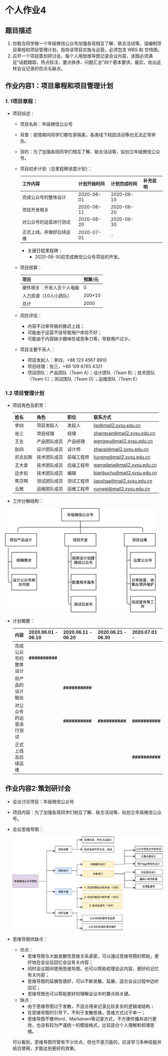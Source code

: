 # 个人作业4



## 题目描述

1. 你联合同学做一个年级微信公众号加强各班相互了解、联合活动等。请编制项目章程和项目管理计划，指导该项目实施与运营。必须包含 WBS 和 甘特图。
2. 召开一个项目策划研讨会，每个人用思维导图记录会议内容，该图必须满足“话题跟踪、热点标注、要点排序、问题汇总”四个基本要求。最后，给出这样会议记录的优点与缺点。





## 作业内容1：项目章程和项目管理计划

### 1. 1项目章程：

* 项目综述：

  * 项目名称：年级微信公众号

  * 背景：疫情期间同学们都在家隔离，各类线下校园活动等也无法正常举办。

  * 目的：为了加强各班同学们相互了解、联合活动等，拟创立年级微信公众号。

  * 项目初步计划（总里程碑进度计划）：

    | 工作内容                 | 计划开始时间 | 计划完成时间 | 补充说明 |
    | ------------------------ | ------------ | ------------ | -------- |
    | 完成公众号的整体设计     | 2020-06-01   | 2020-06-10   |          |
    | 项目开发相关             | 2020-06-11   | 2020-06-20   |          |
    | 对公众号的运营进行测试   | 2020-06-20   | 2020-06-30   |          |
    | 正式上线，并做好后续运维 | 2020-07-01   | -            |          |

    * 关键日程里程碑：
      * 2020-06-30前完成微信公众号项目的开发。

  * 项目预算：

    | 项目                       | 预算/元 |
    | -------------------------- | ------- |
    | 硬件相关：开发人员个人电脑 | 0       |
    | 人力资源（10人小团队）     | 200*10  |
    | 总计                       | 2000    |

  * 风险评估：

    * 内容不过审导致的推迟上线；
    * 可能由于运营不佳导致用户体验不好；
    * 可能由于内容缺少趣味性或竞争力等，导致用户过少。

  * 项目主要干系人：

    * 项目发起人：李四，+86 123 4567 8910
    * 项目经理：张三，+86 109 8765 4321
    * 项目团队：产品团队（Team A）；设计团队（Team B）；技术团队（Team C）；测试团队（Team D）；运维团队（Team E）

    

### 1.2 项目管理计划

* 项目角色及职责：

  | 姓名     | 角色         | 职位       | 联系方式                    |
  | -------- | ------------ | ---------- | --------------------------- |
  | 李四     | 项目发起人   | 发起人     | lisi@mail2.sysu.edu.cn      |
  | 张三     | 项目经理     | 经理       | zhangsan@mail2.sysu.edu.cn  |
  | 王五     | 产品团队成员 | 产品经理   | wangwu@mail2.sysu.edu.cn    |
  | 赵四     | 设计团队成员 | 设计师     | zhaosi@mail2.sysu.edu.cn    |
  | 尼古拉斯 | 技术团队成员 | 前端工程师 | liuneng@mail2.sysu.edu.cn   |
  | 王大拿   | 技术团队成员 | 后端工程师 | wangdana@mail2.sysu.edu.cn  |
  | 边步初   | 技术团队成员 | 编辑       | bianbuchu@mail2.sysu.edu.cn |
  | 焦莎啊   | 测试团队成员 | 测试工程师 | jiaoshaa@mail2.sysu.edu.cn  |
  | 云微     | 运维团队成员 | 运维工程师 | yunwei@mail2.sysu.edu.cn    |

  

* 工作分解结构：

![](./images/hw04_1.png)

* 计划概要：

  | 内容                   | 2020.06.01 - 06.10 | 2020.06.11 - 06.20 | 2020.06.21 - 06.30 | 2020.07.01 -   |
  | ---------------------- | ------------------ | ------------------ | ------------------ | -------------- |
  | 完成公众号的整体设计   | **##########**     |                    |                    |                |
  | 将产品的设计输出       |                    | **##########**     |                    |                |
  | 对公众号的运营进行测试 |                    | **##########**     | **##########**     | **##########** |
  | 正式上线及后续运维     |                    |                    |                    | **##########** |

  



## 作业内容2:策划研讨会

* 会议讨论项目：年级微信公众号

* 项目内容：为了加强各班同学们相互了解、联合活动等，拟创立年级微信公众号。

* 会议思维导图：

  ![](./images/hw04_2.png)







* 思维导图优缺点：

  * 优点：
    * 思维导图与大脑发散性思维关系紧密，可以通过思维导图的帮助，更好地在会议后回忆会议有关内容；
    * 同时会议期间使用思维导图，也可以帮助梳理会议内容，更好的记忆有关内容；
    * 思维导图的延展性很好，可以不断发散、延展，适合会议过程中边听边记；
    * 思维导图也可以帮助更好的理解会议中的要点和关键。
  * 缺点：
    * 由于思维导图过于发散，不适合用来记录比较复杂的逻辑或结构；
    * 在思维导图的引导下，不利于发散思维，思维方式过于单一；
    * 思维导图不像Word、Markdown等记录方式，不方便传播并进行更改，也没有较为严谨统一的模版格式，比较适合个人理解和梳理思维。

  可以看到，思维导图尽管有不少优点，但也不是万能的，应该学习多种技能并结合使用，才能达到更好的效果。